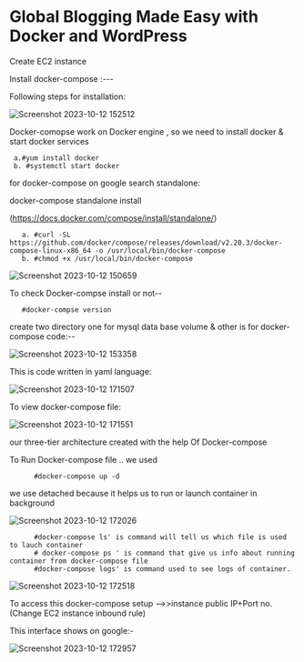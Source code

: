 # Global Blogging Made Easy with Docker and WordPress


Create EC2 instance

Install docker-compose :---

Following steps for installation:

![Screenshot 2023-10-12 152512](https://github.com/Pratikshinde55/Docker-Compose/assets/145910708/58760611-2f74-4641-8183-fe522db1f024)

Docker-comopse work on Docker engine , so we need to install docker & start docker services

     a.#yum install docker
     b. #systemctl start docker
     
for docker-compose on google search standalone:

docker-compose standalone install 

(https://docs.docker.com/compose/install/standalone/)


       a. #curl -SL https://github.com/docker/compose/releases/download/v2.20.3/docker-compose-linux-x86_64 -o /usr/local/bin/docker-compose
       b. #chmod +x /usr/local/bin/docker-compose
       
     
![Screenshot 2023-10-12 150659](https://github.com/Pratikshinde55/Docker-Compose/assets/145910708/e007dc29-98d1-4ae7-9a3b-f5e2dea0fc9f)


 To check Docker-compse install or not--

 
       #docker-compse version
  
 create two directory one for mysql data base volume & other is for docker-compose code:--
 
![Screenshot 2023-10-12 153358](https://github.com/Pratikshinde55/Docker-Compose/assets/145910708/391dcbe0-afc5-4863-b35e-0d9102d433d2)


This is code written in yaml language:

   

 ![Screenshot 2023-10-12 171507](https://github.com/Pratikshinde55/Docker-Compose/assets/145910708/7f114fdf-977b-4157-ad34-78e93cb0c17f)

To view docker-compose file:

![Screenshot 2023-10-12 171551](https://github.com/Pratikshinde55/Docker-Compose/assets/145910708/e644a6d9-fed6-4c49-b75e-15d49303a1a7)


our three-tier architecture created with the help Of Docker-compose 

To Run Docker-compose file .. we used


          #docker-compose up -d
          
 we use detached because it helps us to run or launch container in background
 
![Screenshot 2023-10-12 172026](https://github.com/Pratikshinde55/Docker-Compose/assets/145910708/946967b4-0412-4254-8dc0-92e30626ae3e)


          #docker-compose ls' is command will tell us which file is used to lauch container
          # docker-compose ps ' is command that give us info about running container from docker-compose file
          #docker-compose logs' is command used to see logs of container.
          
![Screenshot 2023-10-12 172518](https://github.com/Pratikshinde55/Docker-Compose/assets/145910708/35b58aac-fb58-4020-9030-6ae31f266511)


To access this docker-compose setup -->>instance public IP+Port no.(Change EC2 instance inbound rule)

This interface shows on google:-

![Screenshot 2023-10-12 172957](https://github.com/Pratikshinde55/Docker-Compose/assets/145910708/b5f72e92-639f-43d8-89e3-c9d6f42d7bed)

